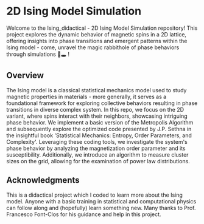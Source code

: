 # 2D Ising Model Simulation

Welcome to the Ising_didactical - 2D Ising Model Simulation repository! This project explores the dynamic behavior of magnetic spins in a 2D lattice, offering insights into phase transitions and emergent patterns within the Ising model - come, unravel the magic rabbithole of phase behaviors through simulations 🐰🕳️ !

## Overview

The Ising model is a classical statistical mechanics model used to study magnetic properties in materials - more generally, it serves as a foundational framework for exploring collective behaviors resulting in phase transitions in diverse complex system. In this repo, we focus on the 2D variant, where spins interact with their neighbors, showcasing intriguing phase behavior.
We implement a basic version of the Metropolis Algorithm and subsequently explore the optimized code presented by J.P. Sethna in the insightful book 'Statistical Mechanics: Entropy, Order Parameters, and Complexity'. Leveraging these coding tools, we investigate the system's phase behavior by analyzing the magnetization order parameter and its susceptibility. Additionally, we introduce an algorithm to measure cluster sizes on the grid, allowing for the examination of power law distributions.


## Acknowledgments

This is a didactical project which I coded to learn more about the Ising model. Anyone with a basic training in statistical and computational physics can follow along and (hopefully) learn something new. 
Many thanks to Prof. Francesco Font-Clos for his guidance and help in this project. 
